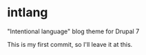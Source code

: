 intlang
=
"Intentional language" blog theme for Drupal 7

This is my first commit, so I'll leave it at this.
